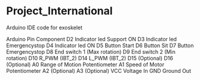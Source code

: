 # Project_International
Arduino IDE code for exoskelet


Arduino Pin 
Component 
D2 Indicator led Support ON 
D3 Indicator led Emergencystop 
D4 Indicator led ON 
D5 Button Start 
D6 Button Sit 
D7 Button Emergencystop 
D8 End switch 1 (Max rotation) 
D9 End switch 2 (Min rotation) 
D10 R_PWM (IBT_2) 
D14 L_PWM (IBT_2) 
D15 (Optional) 
D16 (Optional) 
A0 Range of Motion Potentiometer 
A1 Speed of Motor Potentiometer
A2 (Optional) 
A3 (Optional) 
VCC Voltage In 
GND Ground Out 
